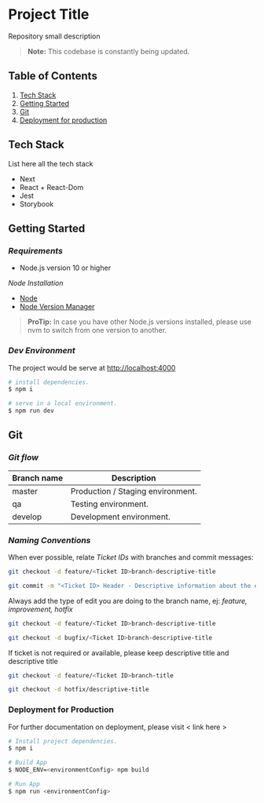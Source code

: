 # Project Title

Repository small description

> **Note:** This codebase is constantly being updated.

## **Table of Contents**

1. [Tech Stack](#tech-stack)
1. [Getting Started](#getting-Started)
1. [Git](#git)
1. [Deployment for production](#deployment-for-production)

## **Tech Stack**

List here all the tech stack

- Next
- React + React-Dom
- Jest
- Storybook

## **Getting Started**

### _Requirements_

- Node.js version 10 or higher

_Node Installation_

- [Node](https://nodejs.org/en/)
- [Node Version Manager](https://github.com/creationix/nvm)

> **ProTip:** In case you have other Node.js versions installed, please use nvm to switch from one version to another.

### _Dev Environment_

The project would be serve at [http://localhost:4000](http://localhost:4000/)

``` bash
# install dependencies.
$ npm i

# serve in a local environment.
$ npm run dev
```

## **Git**

### _Git flow_

Branch name | Description
------------ | -------------
master | Production / Staging environment.
qa | Testing environment.
develop | Development environment.

### _Naming Conventions_

When ever possible, relate _Ticket IDs_ with branches and commit messages:

``` bash
git checkout -d feature/<Ticket ID>branch-descriptive-title

git commit -m "<Ticket ID> Header - Descriptive information about the edit"
```

Always add the type of edit you are doing to the branch name, ej: _feature, improvement, hotfix_

``` bash
git checkout -d feature/<Ticket ID>branch-descriptive-title

git checkout -d bugfix/<Ticket ID>branch-descriptive-title
```

If ticket is not required or available, please keep descriptive title and descriptive title

``` bash
git checkout -d feature/<Ticket ID>branch-title

git checkout -d hotfix/descriptive-title
```

### **Deployment for Production**

For further documentation on deployment, please visit < link here >

``` bash
# Install project dependencies.
$ npm i

# Build App
$ NODE_ENV=<environmentConfig> npm build

# Run App
$ npm run <environmentConfig>
```
